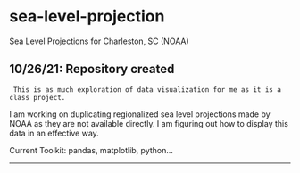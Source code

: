 # sea-level-projection
Sea Level Projections for Charleston, SC (NOAA)

10/26/21: Repository created
-------------------------------------------------------------
     This is as much exploration of data visualization for me as it is a class project.
I am working on duplicating regionalized sea level projections made by NOAA as they are not available directly. I am figuring out how to display this data in an effective way.

Current Toolkit: pandas, matplotlib, python...


--------------------------------------------------------------------------------------------------------------
